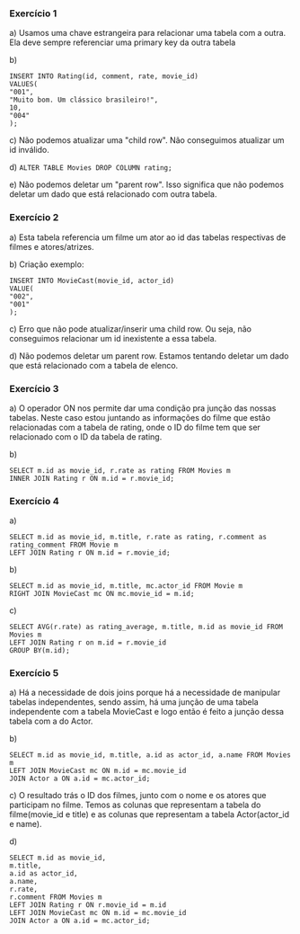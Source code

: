 ### Exercício 1

a) Usamos uma chave estrangeira para relacionar uma tabela com a outra.
Ela deve sempre referenciar uma primary key da outra tabela

b)
```
INSERT INTO Rating(id, comment, rate, movie_id)
VALUES(
"001",
"Muito bom. Um clássico brasileiro!",
10,
"004"
);
```

c) Não podemos atualizar uma "child row". Não conseguimos atualizar um id inválido.

d) ```ALTER TABLE Movies DROP COLUMN rating;```

e) Não podemos deletar um "parent row". Isso significa que não podemos deletar um dado que está relacionado com outra tabela.

### Exercício 2

a) Esta tabela referencia um filme um ator ao id das tabelas respectivas de filmes e atores/atrizes.

b) 
Criação exemplo:
```
INSERT INTO MovieCast(movie_id, actor_id)
VALUE(
"002",
"001"
);
```

c) Erro que não pode atualizar/inserir uma child row. Ou seja, não conseguimos relacionar um id inexistente a essa tabela.

d) Não podemos deletar um parent row. Estamos tentando deletar um dado que está relacionado com a tabela de elenco. 

### Exercício 3

a) O operador ON nos permite dar uma condição pra junção das nossas tabelas. 
Neste caso estou juntando as informações do filme que estão relacionadas com a tabela de rating, onde o ID do filme tem que ser relacionado com o ID da tabela de rating.

b)
```
SELECT m.id as movie_id, r.rate as rating FROM Movies m
INNER JOIN Rating r ON m.id = r.movie_id;
```


### Exercício 4
a)
```
SELECT m.id as movie_id, m.title, r.rate as rating, r.comment as rating_comment FROM Movie m
LEFT JOIN Rating r ON m.id = r.movie_id;
```

b)

```
SELECT m.id as movie_id, m.title, mc.actor_id FROM Movie m
RIGHT JOIN MovieCast mc ON mc.movie_id = m.id;
```

c)
```
SELECT AVG(r.rate) as rating_average, m.title, m.id as movie_id FROM Movies m
LEFT JOIN Rating r on m.id = r.movie_id
GROUP BY(m.id);
```

### Exercício 5
a) Há a necessidade de dois joins porque há a necessidade de manipular tabelas independentes, sendo assim, há uma junção de uma tabela independente com a tabela MovieCast e logo então é feito a junção dessa tabela com a do Actor.

b)
```
SELECT m.id as movie_id, m.title, a.id as actor_id, a.name FROM Movies m
LEFT JOIN MovieCast mc ON m.id = mc.movie_id
JOIN Actor a ON a.id = mc.actor_id;
```

c) O resultado trás o ID dos filmes, junto com o nome e os atores que participam no filme. Temos as colunas que representam a tabela do filme(movie_id e title) e as colunas que representam a tabela Actor(actor_id e name).

d)
```
SELECT m.id as movie_id, 
m.title, 
a.id as actor_id,
a.name,
r.rate,
r.comment FROM Movies m
LEFT JOIN Rating r ON r.movie_id = m.id
LEFT JOIN MovieCast mc ON m.id = mc.movie_id
JOIN Actor a ON a.id = mc.actor_id;
```
